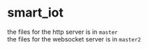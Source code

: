 # smart_iot

the files for the http server is in `master`
<br>
the files for the websocket server is in  `master2`
